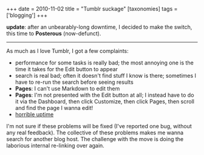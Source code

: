+++
date = 2010-11-02
title = "Tumblr suckage"
[taxonomies]
tags = ['blogging']
+++

**update**: after an unbearably-long downtime, I decided to make the
switch, this time to **Posterous** (now-defunct).

---

As much as I love Tumblr, I got a few complaints:

-   performance for some tasks is really bad; the most annoying one is
    the time it takes for the Edit button to appear
-   search is real bad; often it doesn't find stuff I know is there;
    sometimes I have to re-run the search before seeing results
-   **Pages**: I can't use Markdown to edit them
-   **Pages**: I'm not presented with the Edit button at all; I instead
    have to do it via the Dashboard, then click Customize, then click
    Pages, then scroll and find the page I wanna edit!
-   [horrible uptime]

I'm not sure if these problems will be fixed (I've reported one bug,
without any real feedback). The collective of these problems makes me
wanna search for another blog host. The challenge with the move is doing
the laborious internal re-linking over again.

[horrible uptime]: http://royal.pingdom.com/2010/12/17/the-most-reliable-and-unreliable-blogging-services-2/
